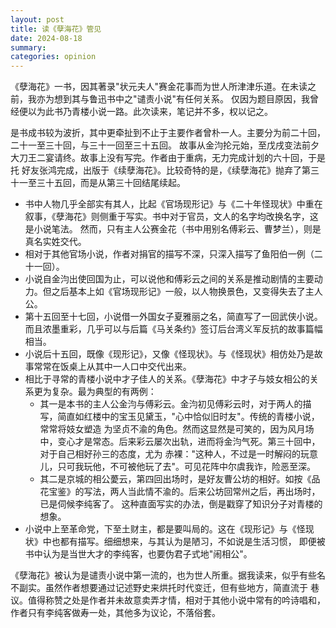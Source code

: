 ```yaml
---
layout: post
title: 读《孽海花》管见
date: 2024-08-18
summary:
categories: opinion
---
```


《孽海花》一书，因其著录"状元夫人"赛金花事而为世人所津津乐道。在未读之前，我亦为想到其与鲁迅书中之"谴责小说"有任何关系。
仅因为题目原因，我曾经便以为此书乃青楼小说一路。此次读来，笔记并不多，权以记之。

是书成书较为波折，其中更牵扯到不止于主要作者曾朴一人。主要分为前二十回，二十一至三十回，与三十一回至三十五回。
故事从金汮抡元始，至戊戌变法前夕大刀王二宴请终。故事上没有写完。作者由于重病，无力完成计划的六十回，于是托
好友张鸿完成，出版于《续孽海花》。比较奇特的是，《续孽海花》抛弃了第三十一至三十五回，而是从第三十回结尾续起。

- 书中人物几乎全部实有其人，比起《官场现形记》与《二十年怪现状》中重在叙事，《孽海花》则侧重于写实。书中对于官员，文人的名字均改换名字，这是小说笔法。
  然而，只有主人公赛金花（书中用别名傅彩云、曹梦兰），则是真名实姓交代。
- 相对于其他官场小说，作者对捐官的描写不深，只深入描写了鱼阳伯一例（二十一回）。
- 小说自金汮出使回国为止，可以说他和傅彩云之间的关系是推动剧情的主要动力。但之后基本上如《官场现形记》一般，以人物换景色，又变得失去了主人公。
- 第十五回至十七回，小说借一外国女子夏雅丽之名，简直写了一回武侠小说。而且浓墨重彩，几乎可以与后篇《马关条约》签订后台湾义军反抗的故事篇幅相当。
- 小说后十五回，既像《现形记》，又像《怪现状》。与《怪现状》相仿处乃是故事常常在饭桌上从其中一人口中交代出来。
- 相比于寻常的青楼小说中才子佳人的关系。《孽海花》中才子与妓女相公的关系更为复杂。最为典型的有两例：
  - 其一是本书的主人公金汮与傅彩云。金汮初见傅彩云时，对于两人的描写，简直如红楼中的宝玉见黛玉，"心中恰似旧时友"。传统的青楼小说，常常将妓女塑造
    为坚贞不渝的角色。然而这显然是可笑的，因为风月场中，变心才是常态。后来彩云屡次出轨，进而将金汮气死。第三十回中，对于自己相好孙三的态度，尤为
    赤裸："这种人，不过是一时解闷的玩意儿，只可我玩他，不可被他玩了去"。可见花阵中尔虞我诈，险恶至深。
  - 其二是京城的相公薆云，第四回出场时，是好友曹公坊的相好。如按《品花宝鉴》的写法，两人当此情不渝的。后来公坊回常州之后，再出场时，已是伺候李纯客了。
  这种直面写实的办法，倒是戳穿了知识分子对青楼的想象。
- 小说中上至革命党，下至土财主，都是要叫局的。这在《现形记》与《怪现状》中也都有描写。细细想来，与其认为是陋习，不如说是生活习惯，
  即便被书中认为是当世大才的李纯客，也要伪君子式地"闹相公"。

《孽海花》被认为是谴责小说中第一流的，也为世人所重。据我读来，似乎有些名不副实。虽然作者想要通过记述野史来烘托时代变迁，但有些地方，简直流于
巷议。值得称赞之处是作者并未故意卖弄才情，相对于其他小说中常有的吟诗唱和，作者只有李纯客做寿一处，其他多为议论，不落俗套。
